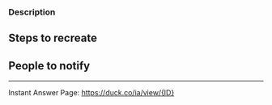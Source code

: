 <!-- Please use the appropriate issue title format:

    BUG FIX
    {IA Name} Bug: {Short description of bug}

    SUGGESTION
    {IA Name} Suggestion: {Short description of suggestion}"

    OTHER
    {IA Name}: {Short description} -->


### Description
<!-- Describe the bug or suggestion in detail -->


## Steps to recreate
<!-- Describe the steps, or provide a link to an example search -->


## People to notify
<!-- Please @mention any relevant people/organizations here:-->

<!-- LANGUAGE LEADERS ONLY: REMOVE THIS LINE
## Get Started
- [ ] 1) Claim this issue by commenting below
- [ ] 2) Review our [Contributing Guide](https://github.com/duckduckgo/zeroclickinfo-fathead/blob/master/CONTRIBUTING.md)
- [ ] 3) [Set up your development environment](https://docs.duckduckhack.com/welcome/setup-dev-environment.html), and fork this repository
- [ ] 4) Create a Pull Request

## Resources
- Join [DuckDuckHack Slack](https://quackslack.herokuapp.com/) to ask questions
- Join the [DuckDuckHack Forum](https://forum.duckduckhack.com/) to discuss project planning and Instant Answer metrics
- Read the [DuckDuckHack Documentation](https://docs.duckduckhack.com/) for technical help

<!-- DO NOT REMOVE -->
---

<!-- The Instant Answer ID can be found by clicking the `?` icon beside the Instant Answer result on DuckDuckGo.com -->
Instant Answer Page: https://duck.co/ia/view/{ID}
<!-- FILL THIS IN:                           ^^^^ -->

